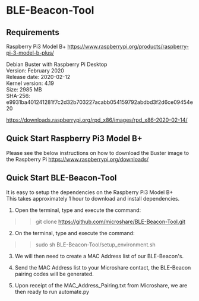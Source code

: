 # BLE-Beacon-Tool

## Requirements
Raspberry Pi3 Model B+
https://www.raspberrypi.org/products/raspberry-pi-3-model-b-plus/

Debian Buster with Raspberry Pi Desktop</br>
Version: February 2020</br>
Release date: 2020-02-12</br>
Kernel version: 4.19</br>
Size: 2985 MB</br>
SHA-256: e9931ba401241281f7c2d32b703227acabb054159792abdbd3f2d6ce09454e20

https://downloads.raspberrypi.org/rpd_x86/images/rpd_x86-2020-02-14/

## Quick Start Raspberry Pi3 Model B+

Please see the below instructions on how to download the Buster image to the Raspberry Pi
https://www.raspberrypi.org/downloads/

## Quick Start BLE-Beacon-Tool

It is easy to setup the dependencies on the Raspberry Pi3 Model B+</br>
This takes approximately 1 hour to download and install dependencies.

1. Open the terminal, type and execute the command:

>> git clone  https://github.com/microshare/BLE-Beacon-Tool.git

2. On the terminal, type and execute the command:

>> sudo sh BLE-Beacon-Tool/setup_environment.sh

3. We will then need to create a MAC Address list of our BLE-Beacon's.

4. Send the MAC Address list to your Microshare contact, the BLE-Beacon pairing codes will be generated.

5. Upon receipt of the MAC_Address_Pairing.txt from Microshare, we are then ready to run automate.py
